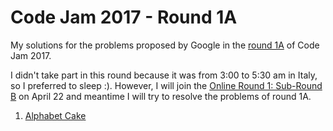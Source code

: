 Code Jam 2017 - Round 1A
========
My solutions for the problems proposed by Google in the [round 1A](https://code.google.com/codejam/contest/5304486/dashboard) of Code Jam 2017.

I didn't take part in this round because it was from 3:00 to 5:30 am in Italy, so I preferred to sleep :). 
However, I will join the [Online Round 1: Sub-Round B](https://code.google.com/codejam/schedule) on April 22 and meantime I will try to resolve the problems of round 1A.
 
1. [Alphabet Cake](https://code.google.com/codejam/contest/5304486/dashboard#s=p0)
